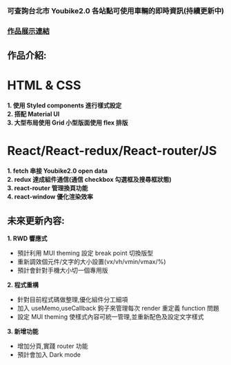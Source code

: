 ### 可查詢台北市 Youbike2.0 各站點可使用車輛的即時資訊(持續更新中)

### [作品展示連結](https://kenny02238.github.io/Youbike_Data_Search/)

## 作品介紹:

# HTML & CSS

**1. 使用 Styled components 進行樣式設定**<br>
**2. 搭配 Material UI**<br>
**3. 大型布局使用 Grid 小型版面使用 flex 排版**<br>

# React/React-redux/React-router/JS

**1. fetch 串接 Youbike2.0 open data**<br>
**2. redux 達成組件通信(通信 checkbox 勾選框及搜尋框狀態)**<br>
**3. react-router 管理換頁功能**<br>
**4. react-window 優化渲染效率**<br>

## 未來更新內容:

**1. RWD 響應式**

- 預計利用 MUI theming 設定 break point 切換版型
- 重新調效個元件/文字的大小設置(vx/vh/vmin/vmax/%)
- 預計會針對手機大小切一個專用版

**2. 程式重構**

- 針對目前程式碼做整理,優化組件分工細項
- 加入 useMemo,useCallback 鉤子來管理每次 render 重定義 function 問題
- 設定 MUI theming 使樣式內容可統一管理,並重新配色及設定文字樣式

**3. 新增功能**

- 增加分頁,實踐 router 功能
- 預計會加入 Dark mode
